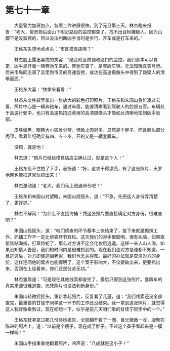 #	第七十一章

　　大量警力加班加点，各项工作进展很快，到了元旦第三天，林杰跑来报告：“老大，帝景苑后面山下附近路段的监控都查了，找不出目标嫌疑人。因为山脚下是没监控的，所以没法判断凶手当时是步行、开车或是打车来的。”

　　王格东失望地点点头：“市区模具店呢？”

　　林杰脸上露出喜悦的笑容：“结合附近商铺和路口的监控，我们基本可以肯定，凶手是开着一辆奔驰车来的。奔驰车查了，是套牌车辆，无法知晓真实号牌。后来市局同志调了县里到市区的高速监控，成功在高速摄像头中得到了嫌疑人的清晰画面。”

　　王格东大喜：“快拿来看看！”

　　林杰从文件袋里拿出一张放大的彩色打印照片，王格东和朱国山急忙凑过去看，照片中心是一辆奔驰车，通过车窗，能够清晰看到驾驶人的脸部五官。车辆处于高速行驶中，也只有高速抓拍违章用的高清摄像头才能如此清晰地拍到凶手脸部。

　　皮肤偏黑，眼睛大小较难分辨，但脸上肉挺多，显然是个胖子，而且额头部分秃顶，看着年纪确实有四、五十岁。开的又是一辆套牌车。

　　没错，就是他！

　　林杰道：“照片已经给模具店店主确认过，就是这个人！”

　　王格东忍不住拍了下手，表扬道：“好，这次干得漂亮，有了这张照片，天罗地网也能把这家伙抓出来！”

　　林杰激动道：“老大，我们马上贴通缉令吧？”

　　王格东和朱国山对望眼，朱国山摇摇头，道：“不急，先把这人身份弄清楚了，更好抓。”

　　林杰不解问：“为什么不直接海捕？凭这张照片要直接确定对方身份，很难查吧？”

　　朱国山摇摇头，道：“咱们侦查的环节基本上快结束了，接下来就是抓捕工作。抓捕工作不一定比侦查环节轻松。这次我们的对手很聪明，很有头脑，如果直接张贴海捕，打草惊蛇了，那么对方说不定会化妆后逃逸。这样一来人山人海，如果没知情人告密，我们短时间内是很难抓到的。现在我们连对方是谁都不知道，一旦逃逸后，对方即便逃回老家，我们也无从得知。最好的办法就是查清对方的身份，这样连同他的窝点也能探明了。这个案子影响大，不仅要破出来，更要抓出来，否则在上级看来，你们还是徒劳无功。”

　　林杰皱眉道：“可是现在其他线索都查完了，最后只得到这张照片。套牌车的真实来源很难追查，光凭照片也没法判断身份。”

　　朱国山轻微摇摇头，重新拿起照片，反复看了几遍，道：“我们线索还没全部查完，最重要的甘佳宁同学这一环节的工作还没结束。我一拿到这张照片，就觉得这人我好像看到过，现在细想一下，似乎是前几天咱们看的甘佳宁同学中的一个。”

　　王格东赶紧拿过那几份体检报告，全部翻开看了一圈，目光微微一收，凝聚在陈进的照片上，道：“以前是个瘦子，现在成了胖子，不过这个鼻子看起来是一模一样啊！”

　　朱国山手指重重地戳着照片，冷声道：“八成就是这小子！”